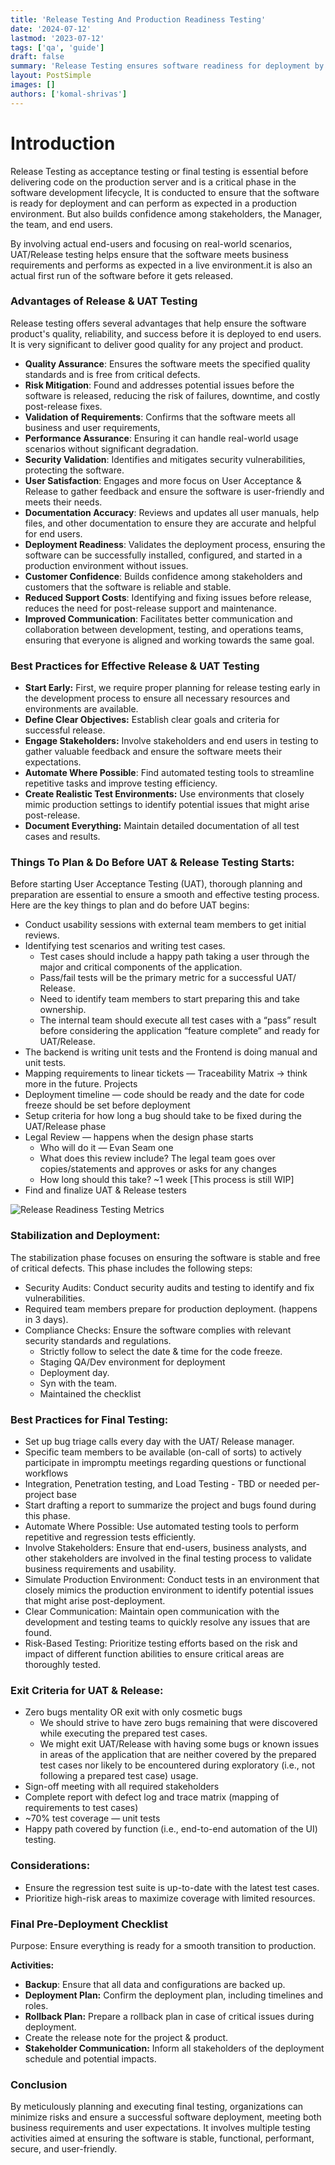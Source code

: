 ```yaml
---
title: 'Release Testing And Production Readiness Testing'
date: '2024-07-12'
lastmod: '2023-07-12'
tags: ['qa', 'guide']
draft: false
summary: 'Release Testing ensures software readiness for deployment by validating performance, quality, and user satisfaction in a production-like environment.'
layout: PostSimple
images: []
authors: ['komal-shrivas']
---
```


# Introduction

Release Testing as acceptance testing or final testing is essential before delivering code on the production server and is a critical phase in the software development lifecycle, It is conducted to ensure that the software is ready for deployment and can perform as expected in a production environment. But also builds confidence among stakeholders, the Manager, the team, and end users.

By involving actual end-users and focusing on real-world scenarios, UAT/Release testing helps ensure that the software meets business requirements and performs as expected in a live environment.it is also an actual first run of the software before it gets released.

### **Advantages of Release & UAT Testing**

Release testing offers several advantages that help ensure the software product's quality, reliability, and success before it is deployed to end users. It is very significant to deliver good quality for any project and product.

- **Quality Assurance**: Ensures the software meets the specified quality standards and is free from critical defects.
- **Risk Mitigation**: Found and addresses potential issues before the software is released, reducing the risk of failures, downtime, and costly post-release fixes.
- **Validation of Requirements**: Confirms that the software meets all business and user requirements,
- **Performance Assurance**: Ensuring it can handle real-world usage scenarios without significant degradation.
- **Security Validation**: Identifies and mitigates security vulnerabilities, protecting the software.
- **User Satisfaction**: Engages and more focus on User Acceptance & Release to gather feedback and ensure the software is user-friendly and meets their needs.
- **Documentation Accuracy**: Reviews and updates all user manuals, help files, and other documentation to ensure they are accurate and helpful for end users.
- **Deployment Readiness**: Validates the deployment process, ensuring the software can be successfully installed, configured, and started in a production environment without issues.
- **Customer Confidence**: Builds confidence among stakeholders and customers that the software is reliable and stable.
- **Reduced Support Costs**: Identifying and fixing issues before release, reduces the need for post-release support and maintenance.
- **Improved Communication**: Facilitates better communication and collaboration between development, testing, and operations teams, ensuring that everyone is aligned and working towards the same goal.

### **Best Practices for Effective Release & UAT Testing**

- **Start Early:** First, we require proper planning for release testing early in the development process to ensure all necessary resources and environments are available.
- **Define Clear Objectives:** Establish clear goals and criteria for successful release.
- **Engage Stakeholders:** Involve stakeholders and end users in testing to gather valuable feedback and ensure the software meets their expectations.
- **Automate Where Possible**: Find automated testing tools to streamline repetitive tasks and improve testing efficiency.
- **Create Realistic Test Environments:** Use environments that closely mimic production settings to identify potential issues that might arise post-release.
- **Document Everything:** Maintain detailed documentation of all test cases and results.

### **Things To Plan & Do Before UAT & Release Testing Starts:**

Before starting User Acceptance Testing (UAT), thorough planning and preparation are essential to ensure a smooth and effective testing process. Here are the key things to plan and do before UAT begins:

- Conduct usability sessions with external team members to get initial reviews.
- Identifying test scenarios and writing test cases.
  - Test cases should include a happy path taking a user through the major and critical components of the application.
  - Pass/fail tests will be the primary metric for a successful UAT/ Release.
  - Need to identify team members to start preparing this and take ownership.
  - The internal team should execute all test cases with a “pass” result before considering the application “feature complete” and ready for UAT/Release.
- The backend is writing unit tests and the Frontend is doing manual and unit tests.
- Mapping requirements to linear tickets — Traceability Matrix → think more in the future. Projects
- Deployment timeline — code should be ready and the date for code freeze should be set before deployment
- Setup criteria for how long a bug should take to be fixed during the UAT/Release phase
- Legal Review — happens when the design phase starts
  - Who will do it — Evan Seam one
  - What does this review include? The legal team goes over copies/statements and approves or asks for any changes
  - How long should this take? ~1 week [This process is still WIP]
- Find and finalize UAT & Release testers

![Release Readiness Testing Metrics](/static/images/blogs/qa/release-testing-and-production-readiness-testing/release-readiness-testing-metrics.png)

### **Stabilization and Deployment:**

The stabilization phase focuses on ensuring the software is stable and free of critical defects. This phase includes the following steps:

- Security Audits: Conduct security audits and testing to identify and fix vulnerabilities.
- Required team members prepare for production deployment. (happens in 3 days).
- Compliance Checks: Ensure the software complies with relevant security standards and regulations.
  - Strictly follow to select the date & time for the code freeze.
  - Staging QA/Dev environment for deployment
  - Deployment day.
  - Syn with the team.
  - Maintained the checklist

### **Best Practices for Final Testing:**

- Set up bug triage calls every day with the UAT/ Release manager.
- Specific team members to be available (on-call of sorts) to actively participate in impromptu meetings regarding questions or functional workflows
- Integration, Penetration testing, and Load Testing - TBD or needed per-project base
- Start drafting a report to summarize the project and bugs found during this phase.
- Automate Where Possible: Use automated testing tools to perform repetitive and regression tests efficiently.
- Involve Stakeholders: Ensure that end-users, business analysts, and other stakeholders are involved in the final testing process to validate business requirements and usability.
- Simulate Production Environment: Conduct tests in an environment that closely mimics the production environment to identify potential issues that might arise post-deployment.
- Clear Communication: Maintain open communication with the development and testing teams to quickly resolve any issues that are found.
- Risk-Based Testing: Prioritize testing efforts based on the risk and impact of different function abilities to ensure critical areas are thoroughly tested.

### **Exit Criteria for UAT & Release:**

- Zero bugs mentality OR exit with only cosmetic bugs
  - We should strive to have zero bugs remaining that were discovered while executing the prepared test cases.
  - We might exit UAT/Release with having some bugs or known issues in areas of the application that are neither covered by the prepared test cases nor likely to be encountered during exploratory (i.e., not following a prepared test case) usage.
- Sign-off meeting with all required stakeholders
- Complete report with defect log and trace matrix (mapping of requirements to test cases)
- ~70% test coverage — unit tests
- Happy path covered by function (i.e., end-to-end automation of the UI) testing.

### **Considerations:**

- Ensure the regression test suite is up-to-date with the latest test cases.
- Prioritize high-risk areas to maximize coverage with limited resources.

### **Final Pre-Deployment Checklist**

Purpose: Ensure everything is ready for a smooth transition to production.

**Activities:**

- **Backup**: Ensure that all data and configurations are backed up.
- **Deployment Plan:** Confirm the deployment plan, including timelines and roles.
- **Rollback Plan:** Prepare a rollback plan in case of critical issues during deployment.
- Create the release note for the project & product.
- **Stakeholder Communication:** Inform all stakeholders of the deployment schedule and potential impacts.

### **Conclusion**

By meticulously planning and executing final testing, organizations can minimize risks and ensure a successful software deployment, meeting both business requirements and user expectations. It involves multiple testing activities aimed at ensuring the software is stable, functional, performant, secure, and user-friendly.
